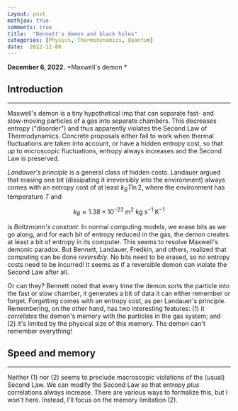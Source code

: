 ```yaml
---
Layout: post
mathjax: true
comments: true
title:  "Bennett's demon and black holes"
categories: [Physics, Thermodynamics, Quantum]
date:  2022-12-06
---
```


**December 6, 2022.** *Maxwell's demon *

## Introduction
---

Maxwell's demon is a tiny hypothetical imp that can separate fast- and
slow-moving particles of a gas into separate chambers. This decreases entropy ("disorder")
and thus apparently violates the Second Law of Thermodynamics.
Concrete proposals either fail to work when thermal fluctuations are
taken into account, or have a hidden entropy
cost, so that up to microscopic fluctuations, entropy always increases
and the Second Law is preserved.

*Landauer's principle* is a general class of hidden costs.
Landauer argued that erasing one bit (dissipating it irreversibly into
the environment) always comes with an entropy cost of at least $k_BT \ln 2$, where
the environment has temperature $T$ and

$$
k_B \approx 1.38 \times 10^{-23} \text{ m}^2\text{ kg s}^{-1} \text{ K}^{-1}
$$

is *Boltzmann's constant*.
In normal computing models, we erase bits as we go along, and
for each bit of entropy reduced in the gas, the demon creates at least
a bit of entropy in its computer.
This seems to resolve Maxwell's demonic paradox. But Bennett,
Landauer, Fredkin, and others, realized
that computing can be done *reversibly*. No bits need to be erased, so
no entropy costs need to be incurred!
It seems as if a reversible demon can violate the Second Law after all.

Or can they?
Bennett noted that every time the demon sorts the particle into the
fast or slow chamber, it
generates a bit of data it can either remember or forget.
Forgetting comes with an entropy cost, as per Landauer's principle.
Remembering, on the other hand, has two interesting features: (1) it
*correlates* the demon's memory with the particles in the gas system;
and (2) it's limited by the physical size of this memory.
The demon can't remember everything!

## Speed and memory
---

Neither (1) nor (2) seems to preclude macroscopic violations of the (usual) Second
Law.
We can modify the Second Law so that entropy *plus* correlations
always increase.
There are various ways to formalize this, but I won't here.
Instead, I'll focus on the memory limitation (2).
